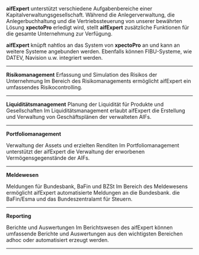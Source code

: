 **aifExpert** unterstützt verschiedene Aufgabenbereiche einer Kapitalverwaltungsgesellschaft. Während
die Anlegerverwaltung, die Anlegerbuchhaltung und die Vertriebssteuerung von unserer bewährten
Lösung **xpectoPro** erledigt wird, stellt **aifExpert** zusätzliche Funktionen für die gesamte Unternehmung
zur Verfügung.


**aifExpert** knüpft nahtlos an das System von **xpectoPro** an und kann an weitere Systeme angebunden
werden. Ebenfalls können FIBU-Systeme, wie DATEV, Navision u.w. integriert werden.

----------


**Risikomanagement**
Erfassung und Simulation des Risikos der Unternehmung
Im Bereich des Risikomanagements ermöglicht aifExpert ein umfassendes Risikocontrolling.

----------


**Liquiditätsmanagement**
Planung der Liquidität für Produkte und Gesellschaften
Im Liquiditätsmanagement erlaubt aifExpert die Erstellung und Verwaltung von Geschäftsplänen der verwalteten AIFs.

----------


**Portfoliomanagement**

Verwaltung der Assets und erzielten Renditen
Im Portfoliomanagement unterstützt der aifExpert die Verwaltung der erworbenen Vermögensgegenstände der AIFs.

----------


**Meldewesen**

Meldungen für Bundesbank, BaFin und BZSt
Im Bereich des Meldewesens ermöglicht aifExpert automatisierte Meldungen an die Bundesbank. die BaFin/Esma und das Bundeszentralamt für Steuern.

----------


**Reporting**

Berichte und Auswertungen
Im Berichtswesen des aifExpert können umfassende Berichte und Auswertungen aus den wichtigsten Bereichen adhoc oder automatisiert erzeugt werden.


----------


